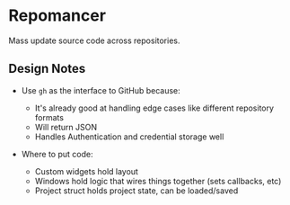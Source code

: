 # Repomancer
Mass update source code across repositories.

## Design Notes

- Use `gh` as the interface to GitHub because:
  - It's already good at handling edge cases like different repository formats
  - Will return JSON
  - Handles Authentication and credential storage well

- Where to put code:
  - Custom widgets hold layout
  - Windows hold logic that wires things together (sets callbacks, etc)
  - Project struct holds project state, can be loaded/saved